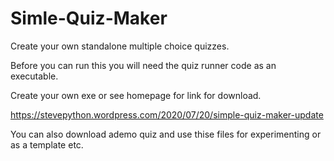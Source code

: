 # Simle-Quiz-Maker
Create your own standalone multiple choice quizzes.

Before you can run this you will need the quiz runner code as an executable.

Create your own exe or see homepage for link for download.

https://stevepython.wordpress.com/2020/07/20/simple-quiz-maker-update

You can also download ademo quiz and use thise files for experimenting or
as a template etc.





